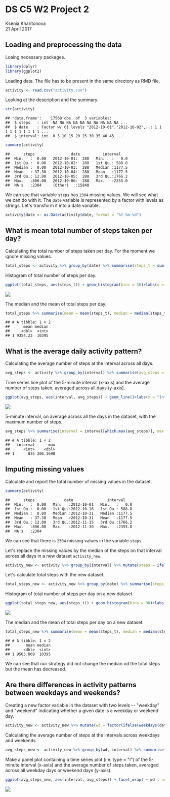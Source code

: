 # DS C5 W2 Project 2
Ksenia Kharitonova  
21 April 2017  

## Loading and preprocessing the data

Loaing necessary packages.


```r
library(dplyr)
library(ggplot2)
```

Loading data. The file has to be present in the same directory as RMD file.


```r
activity <- read.csv("activity.csv")
```

Looking at the description and the summary.


```r
str(activity)
```

```
## 'data.frame':	17568 obs. of  3 variables:
##  $ steps   : int  NA NA NA NA NA NA NA NA NA NA ...
##  $ date    : Factor w/ 61 levels "2012-10-01","2012-10-02",..: 1 1 1 1 1 1 1 1 1 1 ...
##  $ interval: int  0 5 10 15 20 25 30 35 40 45 ...
```

```r
summary(activity)
```

```
##      steps                date          interval     
##  Min.   :  0.00   2012-10-01:  288   Min.   :   0.0  
##  1st Qu.:  0.00   2012-10-02:  288   1st Qu.: 588.8  
##  Median :  0.00   2012-10-03:  288   Median :1177.5  
##  Mean   : 37.38   2012-10-04:  288   Mean   :1177.5  
##  3rd Qu.: 12.00   2012-10-05:  288   3rd Qu.:1766.2  
##  Max.   :806.00   2012-10-06:  288   Max.   :2355.0  
##  NA's   :2304     (Other)   :15840
```

We can see that variable `steps` has `2304` missing values. We will see what we can do with it. The `date` variable is represented by a factor with levels as strings. Let's transform it into a date variable.


```r
activity$date <- as.Date(activity$date, format = "%Y-%m-%d")
```

## What is mean total number of steps taken per day?

Calculating the total number of steps taken per day. For the moment we ignore missing values.


```r
total_steps <- activity %>% group_by(date) %>% summarise(steps_t = sum(steps, na.rm = TRUE))
```

Histogram of total number of steps per day.


```r
ggplot(total_steps, aes(steps_t)) + geom_histogram(bins = 30)+labs(x = "Total Steps", y = "Count")
```

![](Project_2_files/figure-html/histogram-total-steps-1.png)<!-- -->

The median and the mean of total steps per day.


```r
total_steps %>% summarise(mean = mean(steps_t), median = median(steps_t))
```

```
## # A tibble: 1 × 2
##      mean median
##     <dbl>  <int>
## 1 9354.23  10395
```

## What is the average daily activity pattern?

Calculating the average number of steps at the interval across all days.


```r
avg_steps <- activity %>% group_by(interval) %>% summarise(avg_steps = mean(steps, na.rm=TRUE))
```

Time series line plot of the 5-minute interval (x-axis) and the average number of steps taken, averaged across all days (y-axis).


```r
ggplot(avg_steps, aes(interval, avg_steps)) + geom_line()+labs(x = "Interval", y = "Average steps")
```

![](Project_2_files/figure-html/plot-avg-steps-1.png)<!-- -->

5-minute interval, on average across all the days in the dataset, with the maximum number of steps.


```r
avg_steps %>% summarise(interval = interval[which.max(avg_steps)], max = max(avg_steps))
```

```
## # A tibble: 1 × 2
##   interval      max
##      <int>    <dbl>
## 1      835 206.1698
```

## Imputing missing values

Calculate and report the total number of missing values in the dataset.


```r
summary(activity)
```

```
##      steps             date               interval     
##  Min.   :  0.00   Min.   :2012-10-01   Min.   :   0.0  
##  1st Qu.:  0.00   1st Qu.:2012-10-16   1st Qu.: 588.8  
##  Median :  0.00   Median :2012-10-31   Median :1177.5  
##  Mean   : 37.38   Mean   :2012-10-31   Mean   :1177.5  
##  3rd Qu.: 12.00   3rd Qu.:2012-11-15   3rd Qu.:1766.2  
##  Max.   :806.00   Max.   :2012-11-30   Max.   :2355.0  
##  NA's   :2304
```

We can see that there is `2304` missing values in the variable `steps`.

Let's replace the missing values by the median of the steps on that interval across all days in a new dataset `activity_new`.


```r
activity_new <- activity %>% group_by(interval) %>% mutate(steps = ifelse(is.na(steps), median(steps, na.rm = TRUE), steps))
```

Let's calculate total steps with the new dataset.


```r
total_steps_new <- activity_new %>% group_by(date) %>% summarise(steps_t = sum(steps))
```

Histogram of total number of steps per day on a new dataset.


```r
ggplot(total_steps_new, aes(steps_t)) + geom_histogram(bins = 30)+labs(x = "Total Steps", y = "Count")
```

![](Project_2_files/figure-html/histogram-total-steps-new-1.png)<!-- -->

The median and the mean of total steps per day on a new dataset.


```r
total_steps_new %>% summarise(mean = mean(steps_t), median = median(steps_t))
```

```
## # A tibble: 1 × 2
##       mean median
##      <dbl>  <int>
## 1 9503.869  10395
```

We can see that our strategy did not change the median od the total steps but the mean has decreased.

## Are there differences in activity patterns between weekdays and weekends?

Creating a new factor variable in the dataset with two levels -- "weekday" and "weekend" indicating whether a given date is a weekday or weekend day.


```r
activity_new <- activity_new %>% mutate(wd = factor(ifelse(weekdays(date, abbreviate = FALSE) %in% c("Saturday","Sunday"),1,0), labels = c("Weekday", "Weekend")))
```

Calculating the average number of steps at the intervals across weekdays and weekends.


```r
avg_steps_new <- activity_new %>% group_by(wd, interval) %>% summarise(avg_steps = mean(steps, na.rm=TRUE))
```

Make a panel plot containing a time series plot (i.e. type = "l") of the 5-minute interval (x-axis) and the average number of steps taken, averaged across all weekday days or weekend days (y-axis).


```r
ggplot(avg_steps_new, aes(interval, avg_steps)) + facet_wrap( ~ wd , ncol=1) + geom_line()+labs(x = "Interval", y = "Average steps")
```

![](Project_2_files/figure-html/unnamed-chunk-2-1.png)<!-- -->
